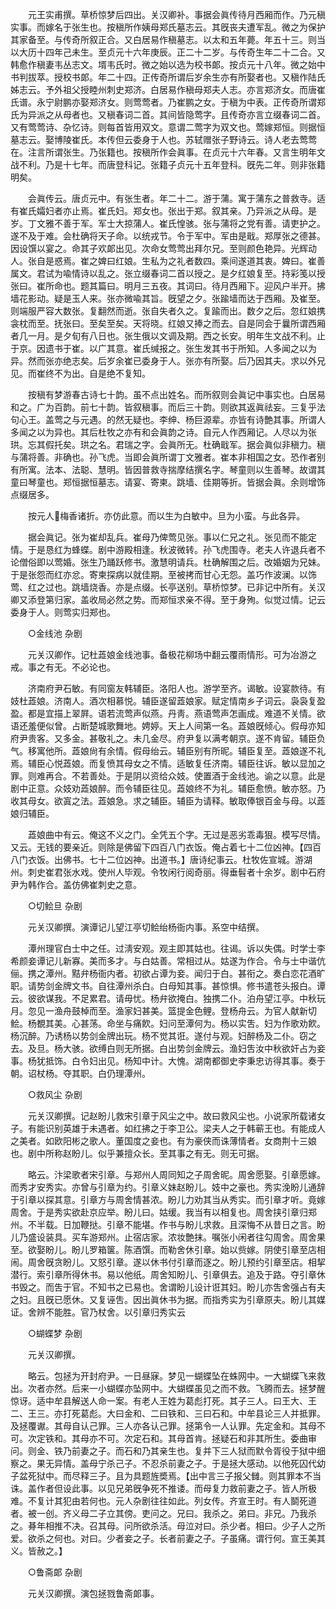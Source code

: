 <!-- { "loadSidebar": true } -->
　　元王实甫撰。草桥惊梦后四出。关汉卿补。事据会眞传待月西厢而作。乃元稹实事。而嫁名于张生也。按稹所作姨母郑氏墓志云。其旣丧夫遭军乱。微之为保护其家备至。与传奇所叙正合。又白居易作稹墓志。以太和五年薨。年五十三。则当以大历十四年己未生。至贞元十六年庚辰。正二十二岁。与传奇生年二十二合。又韩愈作稹妻韦丛志文。壻韦氏时。微之始以选为校书郞。按贞元十八年。微之始中书判拔萃。授校书郞。年二十四。正传奇所谓后岁余生亦有所娶者也。又稹作陆氏姊志云。予外祖父授睦州刺史郑济。白居易作稹母郑夫人志。亦言郑济女。而唐崔氏谱。永宁尉鹏亦娶郑济女。则莺莺者。乃崔鹏之女。于稹为中表。正传奇所谓郑氏为异派之从母者也。又稹春词二首。其间皆隐莺字。且传奇亦言立缀春词二首。又有莺莺诗、杂忆诗。则每首皆用双文。意谓二莺字为双文也。莺嫁郑恒。则据恒墓志云。娶博陵崔氏。本传但云委身于人也。苏轼赠张子野诗云。诗人老去莺莺在。注言所谓张生。乃张籍也。按稹所作会眞事。在贞元十六年春。又言生明年文战不利。乃是十七年。而唐登科记。张籍子贞元十五年登科。旣先二年。则非张籍明矣。 

　　会眞传云。唐贞元中。有张生者。年二十二。游于蒲。寓于蒲东之普救寺。适有崔氏孀妇者亦止焉。崔氏妇。郑女也。张出于郑。叙其亲。乃异派之从母。是岁。丁文雅不善于军。军士大掠蒲人。崔氏惶骇。张与蒲将之党有善。请吏护之。遂不及于难。会杜确将天子命。以统戎节。令于军中。军由是戢。郑厚张之德甚。因设馔以宴之。命其子欢郞出见。次命女莺莺出拜尔兄。至则颜色艳异。光辉动人。张自是惑焉。崔之婢曰红娘。生私为之礼者数四。乘间遂道其衷。婢曰。崔善属文。君试为喩情诗以乱之。张立缀春词二首以授之。是夕红娘复至。持彩笺以授张曰。崔所命也。题其篇曰。明月三五夜。其词曰。待月西厢下。迎风户半开。拂墙花影动。疑是玉人来。张亦微喩其旨。旣望之夕。张踰墙而达于西厢。及崔至。则端服严容大数张。复翻然而逝。张自失者久之。复踰而出。数夕之后。忽红娘携衾枕而至。抚张曰。至矣至矣。天将晓。红娘又捧之而去。自是同会于曩所谓西厢者几一月。是夕旬有八日也。张生俄以文调及期。西之长安。明年生文战不利。止于京。因遗书于崔。以广其意。崔氏缄报之。张生发其书于所知。人多闻之以为异。然而张亦绝志矣。后岁余崔已委身于人。张亦有所娶。后乃因其夫。求以外兄见。而崔终不为出。自是绝不复知。 

　　按稹有梦游春古诗七十韵。虽不点出姓名。而所叙则会眞记中事实也。白居易和之。广为百韵。前七十韵。皆叙稹事。而后三十韵。则欲其返眞祛妄。三复乎法句心王。盖莺之与元遇。的然无疑也。李绅、杨巨源辈。亦皆有诗艶其事。所谓人多闻之以为异也。其后杜牧之亦有和会眞韵之诗。自元人作西厢记。人尽以为张珙。忘其假托矣。珙之名。君瑞之字。会眞所无。杜确戢军。据会眞似非稹力。稹与蒲将善。非确也。孙飞虎。当即会眞所谓丁文雅者。崔本非相国之女。恐作者别有所寓。法本、法聪、慧明。皆因普救寺揣摩结撰名字。琴童则以生善琴。故谓其童曰琴童也。郑恒据恒墓志。请宴、寄柬。跳墙、佳期等折。皆据会眞。余则增饰点缀居多。 

　　按元人梅香诸折。亦仿此意。而以生为白敏中。旦为小蛮。与此各异。 

　　据会眞记。张为崔却乱兵。崔母乃俾莺见张。事以仁兄之礼。张见而不能定情。于是恳红为蜂蝶。剧中游殿相逢。秋波微转。孙飞虎围寺。老夫人许退兵者不论僧俗即以莺婚。张生乃踊跃修书。激慧明请兵。杜确解围之后。改婚姻为兄妹。于是张怨而红亦忿。寄柬探病以就佳期。至被拷而甘心无怨。盖巧作波澜。以饰莺、红之过也。跳墙烧香。亦是点缀。长亭送别。草桥惊梦。已非记中所有。关汉卿又添登第归家。盖收局必然之势。而郑恒求亲不得。至于身殉。似觉过情。记云委身于人。则莺实归郑也。 



　　○金线池 杂剧 

　　元关汉卿作。记杜蕋娘金线池事。备极花柳场中翻云覆雨情形。可为冶游之戒。事之有无。不必论也。 

　　济南府尹石敏。有同窗友韩辅臣。洛阳人也。游学至齐。谒敏。设宴款待。有妓杜蕋娘。济南人。酒次相慕悦。辅臣遂留蕋娘家。赋定情南乡子词云。袅袅复盈盈。都是宜描上翠屛。语若流莺声似燕。丹靑。燕语莺声怎画成。难道不关情。欲语还羞便似曾。占断楚城歌舞地。娉婷。天上人间第一名。蕋娘旣倾心。假母亦知府尹贵客。又多金。甚敬礼之。未几金尽。府尹复以满考朝京。遂不肯留。辅臣负气。移寓他所。蕋娘尙有余情。假母绐云。辅臣别有所昵。辅臣复至。蕋娘遂不礼焉。辅臣心悦蕋娘。而复愤其母女之不情。适敏复任济南。辅臣往诉。敏以显加之罪。则难再合。不若善处。于是阴以资给众妓。使置酒于金线池。谕之以意。此是剧中正意。众妓劝蕋娘醉。而令辅臣往见。蕋娘终不为礼。辅臣愈愤。敏亦怒。乃收其母女。欲寘之法。蕋娘急。求之辅臣。辅臣为请释。敏取俸银百金与母。以蕋娘归辅臣。 

　　蕋娘曲中有云。俺这不义之门。全凭五个字。无过是恶劣乖毒狠。模写尽情。又云。无钱的要亲近。则除是佛留下四百八门衣饭。俺占着七十二位凶神。【四百八门衣饭。出佛书。七十二位凶神。出道书。】唐诗纪事云。杜牧佐宣城。游湖州。刺史崔君张水戏。使州人毕观。令牧闲行阅奇丽。得垂髫者十余岁。剧中石府尹为韩作合。盖仿佛崔刺史之意。 



　　○切鲙旦 杂剧 

　　元关汉卿撰。演谭记儿望江亭切鲙绐杨衙内事。系空中结撰。 

　　潭州理官白士中之任。过淸安观。观主即其姑也。往谒。诉以失偶。时学士李希颜妾谭记儿新寡。美而多才。与白姑善。常相过从。姑遂为作合。令与士中谐伉俪。携之潭州。黠弁杨衙内者。初欲占谭为妾。闻归于白。甚衔之。奏白恋花酒旷职。请势剑金牌文书。自往潭州杀白。白母知其事。甚惊惧。修书遣苍头报白。谭云。彼欲谋我。不足累君。请毋忧。杨弁欲掩白。独携二仆。泊舟望江亭。中秋玩月。忽见一渔舟鼓棹而至。渔家妇甚美。篮提金色鲤。登杨舟云。为官人献新切鲙。杨覩其美。心甚荡。命坐与痛飮。妇问至潭何为。杨以实吿。妇为作歌劝飮。杨沉醉。乃诱杨以势剑金牌出玩。杨不觉其诳。遂付与观。妇醉杨及二仆。窃之去。及旦。杨大骇。欲缚白则无所据。白出势剑金牌云。渔妇吿汝中秋欲奸占为妾事。杨犹抵饰。白令妇出见。杨知中计。大愧。湖南都御史李秉忠访得其事。奏于朝。诏杖杨。夺其职。白仍理潭州。 



　　○救风尘 杂剧 

　　元关汉卿撰。记赵盼儿救宋引章于风尘之中。故曰救风尘也。小说家所载诸女子。有能识别英雄于未遇者。如红拂之于李卫公。梁夫人之于韩蕲王也。有能成人之美者。如欧阳彬之歌人。董国度之妾也。有为豪侠而诛薄情者。女商荆十三娘也。剧中所称赵盼儿。似乎兼擅众长。至其事之有无。则无可据。 

　　略云。汴梁歌者宋引章。与郑州人周同知之子周舍昵。周舍愿娶。引章愿嫁。而秀才安秀实。亦曾与引章为约。引章义妹赵盼儿。妓中之豪也。秀实浼盼儿通辞于引章以探其意。引章方与周舍情甚浓。盼儿力劝其当从秀实。而引章才听。竟嫁周舍。于是秀实欲赴京应举。盼儿曰。姑缓。我当有以相复也。周舍挟引章归郑州。不半载。日加鞭挞。引章不能堪。作书与盼儿求救。且深悔不从昔日之言。盼儿乃盛设装具。买车游郑州。止宿店家。浓妆艶抹。嘱张小闲者往勾周舍。周舍果至。欲娶盼儿。盼儿罗箱箧。陈酒馔。而勒舍休引章。始以赀嫁。阴使引章至店相闹。周舍旣贪盼儿。又怒引章。遂以休书付引章而逐之。盼儿预约引章至店。相挈潜行。索引章所得休书。易以他纸。周舍知盼儿、引章俱去。追及于路。夺引章休书毁之。而吿于官。不知书之已易也。舍谓盼儿设计诳其妇。盼儿亦吿舍强占有夫之妇。且旣已愿休。又复诬吿。因出眞休书为据。而指秀实为引章原夫。盼儿其媒证。舍辨不能胜。官乃杖舍。以引章归秀实云 



　　○蝴蝶梦 杂剧 

　　元关汉卿撰。 

　　略云。包拯为开封府尹。一日昼寐。梦见一蝴蝶坠在蛛网中。一大蝴蝶飞来救出。次者亦然。后来一小蝴蝶亦坠网中。大蝴蝶虽见之而不救。飞腾而去。拯梦醒惊讶。适中牟县解送人命一案。有老人王姓为葛彪打死。其子三人。曰王大、王二、王三。亦打死葛彪。大曰金和、二曰铁和、三曰石和。中牟县论三人并抵罪。及拯覆谳。其母自认己罪。三人亦各认己罪。拯第令一人认罪。先定金和。其母不可。次定铁和。其母亦不可。次定石和。其母首肯。拯疑石和非其所生。委曲审问。则金、铁乃前妻之子。而石和乃其亲生也。复并下三人狱而默令胥役于狱中细察之。果无异情。盖母宁杀己子。不忍杀前妻之子。于是拯大感动。以他死囚代幼子盆死狱中。而尽释三子。且为具题旌奬焉。【出中言三子报父雠。则其罪本不当诛。盖作者但设此事。以见兄弟旣争死不推诿。而母复力救前妻之子。皆人所极难。不复计其犯由若何也。元人杂剧往往如此。列女传。齐宣王时。有人鬬死道者。被一创。齐义母二子立其傍。吏问之。兄曰。我杀之。弟曰。非兄。乃我杀之。朞年相推不决。召其母。问所欲杀活。母泣对曰。杀少者。相曰。少子人之所爱。欲杀之何也。对曰。少者妾之子。长者前妻之子。子虽痛。谓行何。宣王美其义。皆赦之。】 



　　○鲁斋郞 杂剧 

　　元关汉卿撰。演包拯戮鲁斋郞事。 

